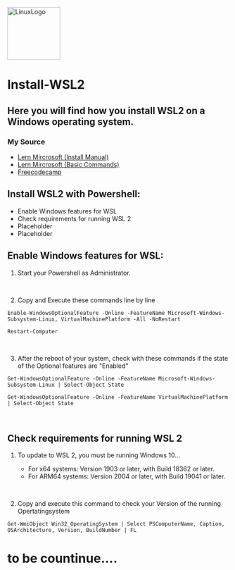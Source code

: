 [<img src='https://cdn.pixabay.com/photo/2011/08/14/18/08/penguin-8640__340.png' alt='LinuxLogo' height='120'>](https://github.com/hun7erCybersecurity)




# Install-WSL2
## Here you will find how you install WSL2 on a Windows operating system.

###  My Source

* [Lern Mircrosoft (Install Manual)](https://learn.microsoft.com/en-us/windows/wsl/install-manual)
* [Lern Mircrosoft (Basic Commands)](https://learn.microsoft.com/en-us/windows/wsl/basic-commands#install-a-specific-linux-distribution)
* [Freecodecamp](https://www.freecodecamp.org/news/how-to-install-wsl2-windows-subsystem-for-linux-2-on-windows-10/)



## Install WSL2 with Powershell:
* Enable Windows features for WSL 
* Check requirements for running WSL 2
* Placeholder
* Placeholder


## Enable Windows features for WSL:
1. Start your Powershell as Administrator.

<br />

2. Copy and Execute these commands line by line

```
Enable-WindowsOptionalFeature -Online -FeatureName Microsoft-Windows-Subsystem-Linux, VirtualMachinePlatform -All -NoRestart

Restart-Computer

```
<br />

3. After the reboot of your system, check with these commands if the state of the Optional features are "Enabled"

```
Get-WindowsOptionalFeature -Online -FeatureName Microsoft-Windows-Subsystem-Linux | Select-Object State

Get-WindowsOptionalFeature -Online -FeatureName VirtualMachinePlatform | Select-Object State
```

<br />

## Check requirements for running WSL 2

1. To update to WSL 2, you must be running Windows 10...

   * For x64 systems: Version 1903 or later, with Build 18362 or later.
   * For ARM64 systems: Version 2004 or later, with Build 19041 or later.
   
<br/>

2. Copy and execute this command to check your Version of the running Opertatingsystem

```   
Get-WmiObject Win32_OperatingSystem | Select PSComputerName, Caption, OSArchitecture, Version, BuildNumber | FL
```
# to be countinue....


